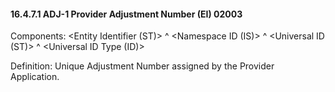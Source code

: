 #### 16.4.7.1 ADJ-1 Provider Adjustment Number (EI) 02003

Components: &lt;Entity Identifier (ST)> ^ &lt;Namespace ID (IS)> ^ &lt;Universal ID (ST)> ^ &lt;Universal ID Type (ID)>

Definition: Unique Adjustment Number assigned by the Provider Application.
